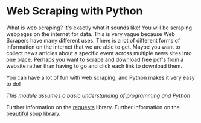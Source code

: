 # Web Scraping with Python

What is web scraping? It's exactly what it sounds like! You will be scraping webpages on the internet for data. This is very vague because Web Scrapers have many different uses. There is a lot of different forms of information on the internet that we are able to get. Maybe you want to collect news articles about a specific event across multiple news sites into one place. Perhaps you want to scrape and download free pdf's from a website rather than having to go and click each link to download them.

You can have a lot of fun with web scraping, and Python makes it very easy to do!

*This module assumes a basic understanding of programming and Python*

Further information on the [requests](https://requests.readthedocs.io/en/latest/) library.
Further information on the [beautiful soup](https://www.crummy.com/software/BeautifulSoup/bs4/doc/) library.
